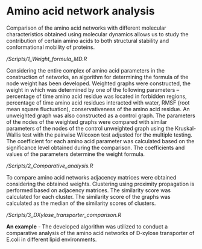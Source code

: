 # Amino acid network analysis

Comparison of the amino acid networks with different molecular characteristics obtained using molecular dynamics allows us to study the contribution of certain amino acids to both structural stability and conformational mobility of proteins. 

_/Scripts/1_Weight_formula_MD.R_

Considering the entire complex of amino acid parameters in the construction of networks, an algorithm for determining the formula of the node weight has been developed. Weighted graphs were constructed, the weight in which was determined by one of the following parameters –percentage of time amino acid residue was located in forbidden regions, percentage of time amino acid residues interacted with water, RMSF (root mean square fluctuation), conservativeness of the amino acid residue. An unweighted graph was also constructed as a control graph. The parameters of the nodes of the weighted graphs were compared with similar parameters of the nodes of the control unweighted graph using the Kruskal-Wallis test with the pairwise Wilcoxon test adjusted for the multiple testing. The coefficient for each amino acid parameter was calculated based on the significance level obtained during the comparison. The coefficients and values of the parameters determine the weight formula.

_/Scripts/2_Comparative_analysis.R_

To compare amino acid networks adjacency matrices were obtained considering the obtained weights. Clustering using proximity propagation is performed based on adjacency matrices. The similarity score was calculated for each cluster. The similarity score of the graphs was calculated as the median of the similarity scores of clusters. 

_/Scripts/3_DXylose_transporter_comparison.R_

**An example** - The developed algorithm was utilized to conduct a comparative analysis of the amino acid networks of D-xylose transporter of E.coli in different lipid environments.